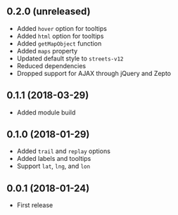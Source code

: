 ## 0.2.0 (unreleased)

- Added `hover` option for tooltips
- Added `html` option for tooltips
- Added `getMapObject` function
- Added `maps` property
- Updated default style to `streets-v12`
- Reduced dependencies
- Dropped support for AJAX through jQuery and Zepto

## 0.1.1 (2018-03-29)

- Added module build

## 0.1.0 (2018-01-29)

- Added `trail` and `replay` options
- Added labels and tooltips
- Support `lat`, `lng`, and `lon`

## 0.0.1 (2018-01-24)

- First release
